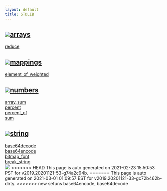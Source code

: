```yaml
---
layout: default
title: STDLIB
---
```



<h2 class="border-bottom py-3 text-uppercase">
  <img src="https://cdnjs.cloudflare.com/ajax/libs/octicons/8.5.0/svg/bookmark.svg"><a class='text-secondary' name="arrays" href="#arrays">arrays</a>
</h2>

<div class='row'>
<div class='col-sm-4 col-md-3 col-lg-3 col-xl-2'>
<div><a href='arrays/reduce.html'>reduce</a></div>
</div>
</div>

<h2 class="border-bottom py-3 text-uppercase">
  <img src="https://cdnjs.cloudflare.com/ajax/libs/octicons/8.5.0/svg/bookmark.svg"><a class='text-secondary' name="mappings" href="#mappings">mappings</a>
</h2>

<div class='row'>
<div class='col-sm-4 col-md-3 col-lg-3 col-xl-2'>
<div><a href='mappings/element_of_weighted.html'>element_of_weighted</a></div>
</div>
</div>

<h2 class="border-bottom py-3 text-uppercase">
  <img src="https://cdnjs.cloudflare.com/ajax/libs/octicons/8.5.0/svg/bookmark.svg"><a class='text-secondary' name="numbers" href="#numbers">numbers</a>
</h2>

<div class='row'>
<div class='col-sm-4 col-md-3 col-lg-3 col-xl-2'>
<div><a href='numbers/array_sum.html'>array_sum</a></div>
</div>
<div class='col-sm-4 col-md-3 col-lg-3 col-xl-2'>
<div><a href='numbers/percent.html'>percent</a></div>
</div>
<div class='col-sm-4 col-md-3 col-lg-3 col-xl-2'>
<div><a href='numbers/percent_of.html'>percent_of</a></div>
</div>
<div class='col-sm-4 col-md-3 col-lg-3 col-xl-2'>
<div><a href='numbers/sum.html'>sum</a></div>
</div>
</div>

<h2 class="border-bottom py-3 text-uppercase">
  <img src="https://cdnjs.cloudflare.com/ajax/libs/octicons/8.5.0/svg/bookmark.svg"><a class='text-secondary' name="string" href="#string">string</a>
</h2>

<div class='row'>
<div class='col-sm-4 col-md-3 col-lg-3 col-xl-2'>
<div><a href='string/base64decode.html'>base64decode</a></div>
</div>
<div class='col-sm-4 col-md-3 col-lg-3 col-xl-2'>
<div><a href='string/base64encode.html'>base64encode</a></div>
</div>
<div class='col-sm-4 col-md-3 col-lg-3 col-xl-2'>
<div><a href='string/bitmap_font.html'>bitmap_font</a></div>
</div>
<div class='col-sm-4 col-md-3 col-lg-3 col-xl-2'>
<div><a href='string/break_string.html'>break_string</a></div>
</div>
</div>

<div class="alert alert-info my-4" role="alert">
    <img src="https://cdnjs.cloudflare.com/ajax/libs/octicons/8.5.0/svg/info.svg">
<<<<<<< HEAD
    This page is auto generated on 2021-02-23 15:50:53 PST for v2019.20201121-53-g74a2c94b.</a>
=======
    This page is auto generated on 2021-03-01 01:09:57 EST for v2019.20201121-33-gc72b462b-dirty.</a>
>>>>>>> new sefuns base64encode, base64decode
</div>

